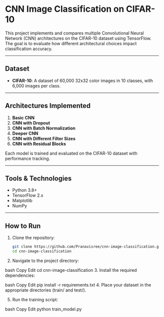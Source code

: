 # CNN Image Classification on CIFAR-10

This project implements and compares multiple Convolutional Neural Network (CNN) architectures on the CIFAR-10 dataset using TensorFlow. The goal is to evaluate how different architectural choices impact classification accuracy.

---

## Dataset

- **CIFAR-10**: A dataset of 60,000 32x32 color images in 10 classes, with 6,000 images per class.

---

## Architectures Implemented

1. **Basic CNN**
2. **CNN with Dropout**
3. **CNN with Batch Normalization**
4. **Deeper CNN**
5. **CNN with Different Filter Sizes**
6. **CNN with Residual Blocks**

Each model is trained and evaluated on the CIFAR-10 dataset with performance tracking.

---

## Tools & Technologies

- Python 3.8+
- TensorFlow 2.x
- Matplotlib
- NumPy

---

## How to Run

1. Clone the repository:
   ```bash
   git clone https://github.com/Pranavisree/cnn-image-classification.git
   cd cnn-image-classification

2. Navigate to the project directory:

bash
Copy
Edit
cd cnn-image-classification
3. Install the required dependencies:

bash
Copy
Edit
pip install -r requirements.txt
4. Place your dataset in the appropriate directories (train/ and test/).

5. Run the training script:

bash
Copy
Edit
python train_model.py

